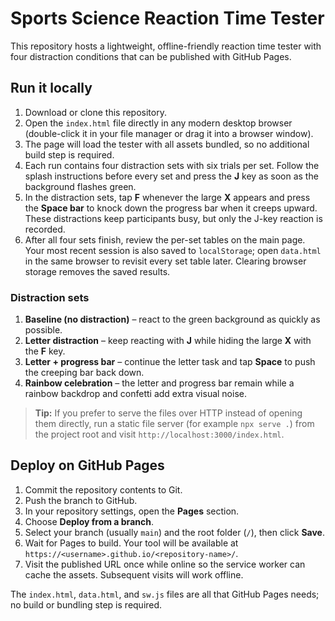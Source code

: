 # Sports Science Reaction Time Tester

This repository hosts a lightweight, offline-friendly reaction time tester with four distraction conditions that can be published with GitHub Pages.

## Run it locally

1. Download or clone this repository.
2. Open the `index.html` file directly in any modern desktop browser (double-click it in your file manager or drag it into a browser window).
3. The page will load the tester with all assets bundled, so no additional build step is required.
4. Each run contains four distraction sets with six trials per set. Follow the splash instructions before every set and press the **J** key as soon as the background flashes green.
5. In the distraction sets, tap **F** whenever the large **X** appears and press the **Space bar** to knock down the progress bar when it creeps upward. These distractions keep participants busy, but only the J-key reaction is recorded.
6. After all four sets finish, review the per-set tables on the main page. Your most recent session is also saved to `localStorage`; open `data.html` in the same browser to revisit every set table later. Clearing browser storage removes the saved results.

### Distraction sets

1. **Baseline (no distraction)** – react to the green background as quickly as possible.
2. **Letter distraction** – keep reacting with **J** while hiding the large **X** with the **F** key.
3. **Letter + progress bar** – continue the letter task and tap **Space** to push the creeping bar back down.
4. **Rainbow celebration** – the letter and progress bar remain while a rainbow backdrop and confetti add extra visual noise.

> **Tip:** If you prefer to serve the files over HTTP instead of opening them directly, run a static file server (for example `npx serve .`) from the project root and visit `http://localhost:3000/index.html`.

## Deploy on GitHub Pages

1. Commit the repository contents to Git.
2. Push the branch to GitHub.
3. In your repository settings, open the **Pages** section.
4. Choose **Deploy from a branch**.
5. Select your branch (usually `main`) and the root folder (`/`), then click **Save**.
6. Wait for Pages to build. Your tool will be available at `https://<username>.github.io/<repository-name>/`.
7. Visit the published URL once while online so the service worker can cache the assets. Subsequent visits will work offline.

The `index.html`, `data.html`, and `sw.js` files are all that GitHub Pages needs; no build or bundling step is required.
